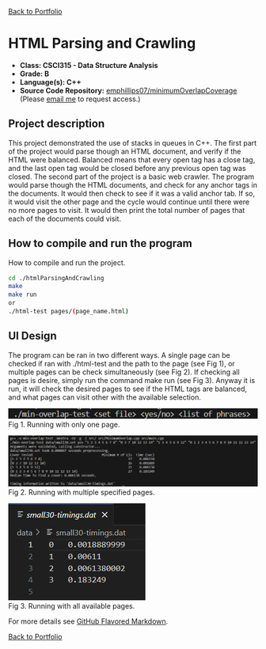 [Back to Portfolio](./)

HTML Parsing and Crawling
===============

-   **Class: CSCI315 - Data Structure Analysis** 
-   **Grade: B** 
-   **Language(s): C++** 
-   **Source Code Repository:** [emphillips07/minimumOverlapCoverage](https://github.com/emphillips07/minimumOverlapCoverage)  
    (Please [email me](mailto:ephillips@csustudent.net?subject=GitHub%20Access) to request access.)

## Project description

This project demonstrated the use of stacks in queues in C++. The first part of the project would parse though an HTML document, and verify if the HTML were balanced. Balanced means that every open tag has a close tag, and the last open tag would be closed before any previous open tag was closed. The second part of the project is a basic web crawler. The program would parse though the HTML documents, and check for any anchor tags in the documents. It would then check to see if it was a valid anchor tab. If so, it would visit the other page and the cycle would continue until there were no more pages to visit. It would then print the total number of pages that each of the documents could visit.

## How to compile and run the program

How to compile and run the project.

```bash
cd ./htmlParsingAndCrawling
make
make run
or
./html-test pages/(page_name.html)
```

## UI Design

The program can be ran in two different ways. A single page can be checked if ran with ./html-test and the path to the page (see Fig 1), or multiple pages can be check simultaneously (see Fig 2). If checking all pages is desire, simply run the command make run (see Fig 3). Anyway it is run, it will check the desired pages to see if the HTML tags are balanced, and what pages can visit other with the available selection.

![screenshot](images/prj2-1.png)  
Fig 1. Running with only one page.

![screenshot](images/prj2-2.png)  
Fig 2. Running with multiple specified pages.

![screenshot](images/prj2-3.png)  
Fig 3. Running with all available pages.

For more details see [GitHub Flavored Markdown](https://guides.github.com/features/mastering-markdown/).

[Back to Portfolio](./)
